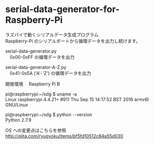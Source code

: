 # serial-data-generator-for-Raspberry-Pi
ラズパイで動くシリアルデータ生成プログラム  
Raspberry-Pi のシリアルポートから循環データを出力し続けます。

serial-data-generator.py <speed>  
　0x00-0xFF の循環データを出力

serial-data-generator-A-Z.py <speed>  
　0x41-0x5A ('A'-'Z') の循環データを出力

開発環境　
  Raspberry Pi B
  
  pi@raspberrypi:~/sdg $ uname -a  
  Linux raspberrypi 4.4.21+ #911 Thu Sep 15 14:17:52 BST 2016 armv6l GNU/Linux
  
  pi@raspberrypi:~/sdg $ python --version  
  Python 2.7.9

  OS への変更点はこちらを参照  
  http://qiita.com/ryugyoku/items/bf5fd10512c84a55d030
